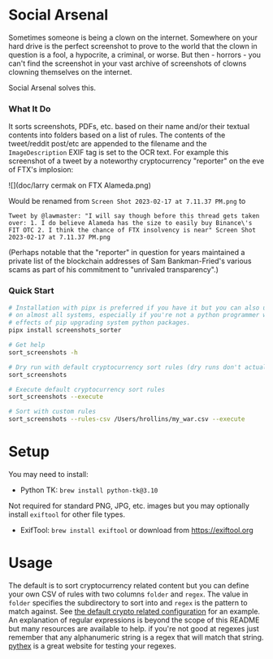 # Social Arsenal
Sometimes someone is being a clown on the internet. Somewhere on your hard drive is the perfect screenshot to prove to the world that the clown in question is a fool, a hypocrite, a criminal, or worse. But then - horrors - you can't find the screenshot in your vast archive of screenshots of clowns clowning themselves on the internet.

Social Arsenal solves this.

### What It Do

It sorts screenshots, PDFs, etc. based on their name and/or their textual contents into folders based on a list of rules. The contents of the tweet/reddit post/etc are appended to the filename and the `ImageDescription` EXIF tag is set to the OCR text. For example this screenshot of a tweet by a noteworthy cryptocurrency "reporter" on the eve of FTX's implosion:

![](doc/larry cermak on FTX Alameda.png)

Would be renamed from `Screen Shot 2023-02-17 at 7.11.37 PM.png` to

```
Tweet by @lawmaster: "I will say though before this thread gets taken over: 1. I do believe Alameda has the size to easily buy Binance\'s FIT OTC 2. I think the chance of FTX insolvency is near" Screen Shot 2023-02-17 at 7.11.37 PM.png
```

(Perhaps notable that the "reporter" in question for years maintained a private list of the blockchain addresses of Sam Bankman-Fried's various scams as part of his commitment to "unrivaled transparency".)

### Quick Start
```sh
# Installation with pipx is preferred if you have it but you can also use pip which comes standard
# on almost all systems, especially if you're not a python programmer who is concerned about side
# effects of pip upgrading system python packages.
pipx install screenshots_sorter

# Get help
sort_screenshots -h

# Dry run with default cryptocurrency sort rules (dry runs don't actually move anything, they just show you what)
sort_screenshots

# Execute default cryptocurrency sort rules
sort_screenshots --execute

# Sort with custom rules
sort_screenshots --rules-csv /Users/hrollins/my_war.csv --execute
```

# Setup
You may need to install:
* Python TK: `brew install python-tk@3.10`

Not required for standard PNG, JPG, etc. images but you may optionally install `exiftool` for other file types.
* ExifTool: `brew install exiftool` or download from https://exiftool.org


# Usage
The default is to sort cryptocurrency related content but you can define your own CSV of rules with two columns `folder` and `regex`. The value in `folder` specifies the subdirectory to sort into and `regex` is the pattern to match against. See [the default crypto related configuration](social_arsenal/sorting_rules/crypto.csv) for an example. An explanation of regular expressions is beyond the scope of this README but many resources are available to help. if you're not good at regexes just remember that any alphanumeric string is a regex that will match that string. [pythex](http://pythex.org/) is a great website for testing your regexes.
